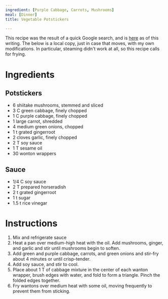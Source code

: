 ```yaml
---
ingredient: [Purple Cabbage, Carrots, Mushrooms]
meal: [Dinner]
title: Vegetable Potstickers

---
```

This recipe was the result of a quick Google search, and is [here](http://www.24hourfitness.com/html/nutrition/recipes/appetizer/finger/veg_dumplings/) as of this writing.  The below is a local copy, just in case that moves, with my own modifications.  In particular, steaming didn't work at all, so this recipe calls for frying.


# Ingredients


## Potstickers

 *  6 shiitake mushrooms, stemmed and sliced
 *  3 C green cabbage, finely chopped
 *  1 C purple cabbage, finely chopped
 *  1 large carrot, shredded
 *  4 medium green onions, chopped
 *  1 t grated gingerroot
 *  2 cloves garlic, finely chopped
 *  2 T soy sauce
 *  1 T sesame oil
 *  30 wonton wrappers


## Sauce

 *  1/4 C soy sauce
 *  2 T prepared horseradish
 *  2 t grated gingerroot
 *  1 t sugar
 *  1.5 t rice vinegar


# Instructions

 1.  Mix and refrigerate sauce
 1.  Heat a pan over medium-high heat with the oil. Add mushrooms, ginger, and garlic and stir until mushrooms begin to soften.  
 1.  Add green and purple cabbage, carrots, and green onions and stir-fry about 4 minutes or until crisp-tender. 
 1.  Add soy sauce, and stir to cool.
 1.  Place about 1 T of cabbage mixture in the center of each wanton wrapper, brush edges with water, and fold to form a triangle.  Pinch the folded edges together.
 1.  Fry wantons over medium heat with some oil, moving frequently to prevent them from sticking.
